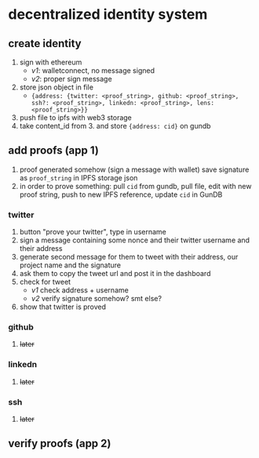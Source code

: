 # decentralized identity system

## create identity
1. sign with ethereum 
    - *v1*: walletconnect, no message signed
    - *v2*: proper sign message
2. store json object in file
    - `{address: {twitter: <proof_string>, github: <proof_string>, ssh?: <proof_string>, linkedn: <proof_string>, lens: <proof_string>}}`
3. push file to ipfs with web3 storage
4. take content_id from 3. and store `{address: cid}` on gundb

## add proofs (app 1)
1. proof generated somehow (sign a message with wallet) save signature as `proof_string` in IPFS storage json
2. in order to prove something: pull `cid` from gundb, pull file, edit with new proof string, push to new IPFS reference, update `cid` in GunDB

### twitter
1. button "prove your twitter", type in username
2. sign a message containing some nonce and their twitter username and their address
3. generate second message for them to tweet with their address, our project name and the signature
4. ask them to copy the tweet url and post it in the dashboard
5. check for tweet
    - *v1* check address + username
    - *v2* verify signature somehow? smt else?
6. show that twitter is proved 
### github
1. ~~later~~
### linkedn
1. ~~later~~
### ssh
1. ~~later~~

## verify proofs (app 2)